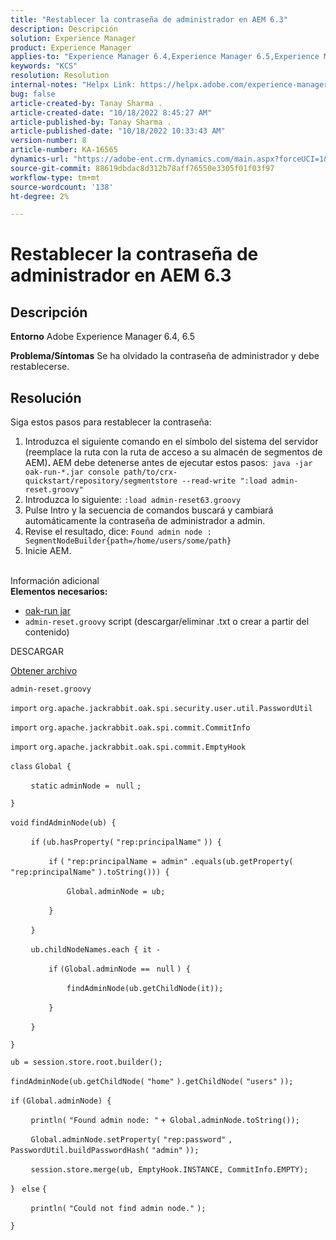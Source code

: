 ```yaml
---
title: "Restablecer la contraseña de administrador en AEM 6.3"
description: Descripción
solution: Experience Manager
product: Experience Manager
applies-to: "Experience Manager 6.4,Experience Manager 6.5,Experience Manager"
keywords: "KCS"
resolution: Resolution
internal-notes: "Helpx Link: https://helpx.adobe.com/experience-manager/kb/How-to-reset-the-admin-password-in-AEM-6-3.html"
bug: false
article-created-by: Tanay Sharma .
article-created-date: "10/18/2022 8:45:27 AM"
article-published-by: Tanay Sharma .
article-published-date: "10/18/2022 10:33:43 AM"
version-number: 8
article-number: KA-16565
dynamics-url: "https://adobe-ent.crm.dynamics.com/main.aspx?forceUCI=1&pagetype=entityrecord&etn=knowledgearticle&id=411f6c34-c14e-ed11-bba2-0022480868ff"
source-git-commit: 88619dbdac8d312b78aff76550e3305f01f03f97
workflow-type: tm+mt
source-wordcount: '138'
ht-degree: 2%

---
```


# Restablecer la contraseña de administrador en AEM 6.3

## Descripción

<b>Entorno</b>
Adobe Experience Manager 6.4, 6.5


<b>Problema/Síntomas</b>
Se ha olvidado la contraseña de administrador y debe restablecerse.


## Resolución


Siga estos pasos para restablecer la contraseña:

1. Introduzca el siguiente comando en el símbolo del sistema del servidor (reemplace la ruta con la ruta de acceso a su almacén de segmentos de AEM)<b>. </b>AEM debe detenerse antes de ejecutar estos pasos:` java -jar oak-run-*.jar console path/to/crx-quickstart/repository/segmentstore --read-write ":load admin-reset.groovy"`
2. Introduzca lo siguiente: `:load admin-reset63.groovy`
3. Pulse Intro y la secuencia de comandos buscará y cambiará automáticamente la contraseña de administrador a admin.
4. Revise el resultado, dice: `Found admin node : SegmentNodeBuilder{path=/home/users/some/path}`
5. Inicie AEM.

<br>Información adicional<br>
<b>Elementos necesarios:</b>

- [oak-run jar](http://repo1.maven.org/maven2/org/apache/jackrabbit/oak-run/)
- `admin-reset.groovy` script (descargar/eliminar .txt o crear a partir del contenido)


DESCARGAR

[Obtener archivo](https://helpx.adobe.com/content/dam/help/en/experience-manager/kb/How-to-reset-the-admin-password-in-AEM-6-3/_jcr_content/main-pars/download_section/download-1/admin-reset_groovy.txt "admin-reset.groovy.txt")

`admin-reset.groovy`



`import` `org.apache.jackrabbit.oak.spi.security.user.util.PasswordUtil`

`import` `org.apache.jackrabbit.oak.spi.commit.CommitInfo`

`import` `org.apache.jackrabbit.oak.spi.commit.EmptyHook`



`class` `Global {`

`    ` `static` `adminNode = ` `null` `;`

`}`



`void` `findAdminNode(ub) {`

`    ` `if` `(ub.hasProperty(` `"rep:principalName"` `)) {`

`        ` `if` `(` `"rep:principalName = admin"` `.equals(ub.getProperty(` `"rep:principalName"` `).toString())) {`

`            ` `Global.adminNode = ub;`

`        ` `}`

`    ` `}`

`    ` `ub.childNodeNames.each { it -`

`        ` `if` `(Global.adminNode == ` `null` `) {`

`            ` `findAdminNode(ub.getChildNode(it));`

`        ` `}`

`    ` `}`

`}`



`ub = session.store.root.builder();`

`findAdminNode(ub.getChildNode(` `"home"` `).getChildNode(` `"users"` `));`



`if` `(Global.adminNode) {`

`    ` `println(` `"Found admin node: "` `+ Global.adminNode.toString());`

`    ` `Global.adminNode.setProperty(` `"rep:password"` `, PasswordUtil.buildPasswordHash(` `"admin"` `));`

`    ` `session.store.merge(ub, EmptyHook.INSTANCE, CommitInfo.EMPTY);`

`} ` `else` `{`

`    ` `println(` `"Could not find admin node."` `);`

`}`
